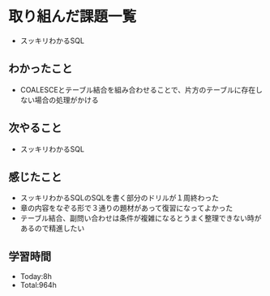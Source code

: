 # 取り組んだ課題一覧
- スッキリわかるSQL
## わかったこと
- COALESCEとテーブル結合を組み合わせることで、片方のテーブルに存在しない場合の処理がかける
## 次やること
- スッキリわかるSQL
## 感じたこと
- スッキリわかるSQLのSQLを書く部分のドリルが１周終わった
- 章の内容をなぞる形で３通りの題材があって復習になってよかった
- テーブル結合、副問い合わせは条件が複雑になるとうまく整理できない時があるので精進したい
## 学習時間
- Today:8h
- Total:964h

